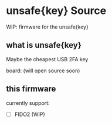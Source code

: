 # unsafe{key} Source

WIP: firmware for the unsafe{key}

## what is unsafe{key}

Maybe the cheapest USB 2FA key

board: (will open source soon)

## this firmware

currently support:

- [ ] FIDO2 (WIP)
